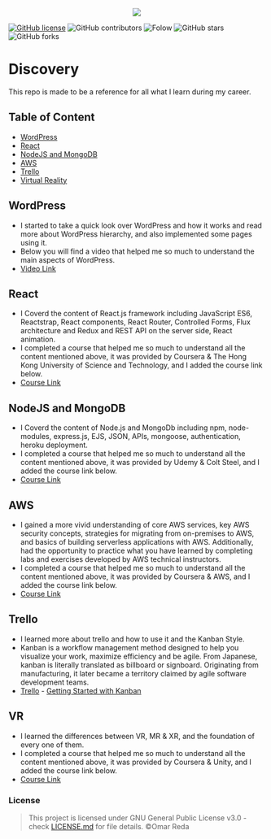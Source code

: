 
<p align="center">
  <img src="https://res.cloudinary.com/djvh0aebv/image/upload/v1592857311/Capture_zm6izm.png">
</p>

[![GitHub license](https://img.shields.io/github/license/OmarReda/Techgram)](https://github.com/OmarReda/Techgram/blob/master/LICENSE)
![GitHub contributors](https://img.shields.io/github/contributors/OmarReda/Discovery)
![Folow](https://img.shields.io/github/followers/OmarReda?label=Follow&style=social)
![GitHub stars](https://img.shields.io/github/stars/OmarReda/Discovery?style=social)
![GitHub forks](https://img.shields.io/github/forks/OmarReda/Discovery?style=social)
 
# Discovery
This repo is made to be a reference for all what I learn during my career.

## Table of Content
* [WordPress](#wordpress)
* [React](#react)
* [NodeJS and MongoDB](#nodejs-and-mongodb)
* [AWS](#aws)
* [Trello](#trello)
* [Virtual Reality](#vr)


## WordPress
* I started to take a quick look over WordPress and how it works and read more about WordPress hierarchy, and also implemented some pages using it.
* Below you will find a video that helped me so much to understand the main aspects of WordPress.
* [Video Link](https://www.youtube.com/watch?v=MsRhxl_zk5A)


## React
* I Coverd the content of React.js framework including JavaScript ES6, Reactstrap, React components, React Router, Controlled Forms, Flux architecture and Redux and REST API on the server side, React animation.
* I completed a course that helped me so much to understand all the content mentioned above, it was provided by Coursera & The Hong Kong University of Science and Technology, and I added the course link below.
* [Course Link](https://www.coursera.org/programs/alexandria-university-on-coursera-sm-odvas?collectionId=&productId=yG1EARC8EeiWoAqBnMlvMg&productType=course&showMiniModal=true)


## NodeJS and MongoDB
* I Coverd the content of Node.js and MongoDb including npm, node-modules, express.js, EJS, JSON, APIs, mongoose, authentication, heroku deployment.
* I completed a course that helped me so much to understand all the content mentioned above, it was provided by Udemy & Colt Steel, and I added the course link below.
* [Course Link](https://www.udemy.com/course/the-web-developer-bootcamp/)


## AWS
* I gained a more vivid understanding of core AWS services, key AWS security concepts, strategies for migrating from on-premises to AWS, and basics of building serverless applications with AWS. Additionally, had the opportunity to practice what you have learned by completing labs and exercises developed by AWS technical instructors.
* I completed a course that helped me so much to understand all the content mentioned above, it was provided by Coursera & AWS, and I added the course link below.
* [Course Link](https://www.coursera.org/specializations/aws-fundamentals)


## Trello
* I learned more about trello and how to use it and the Kanban Style.
* Kanban is a workflow management method designed to help you visualize your work, maximize efficiency and be agile. From Japanese, kanban is literally translated as billboard or signboard. Originating from manufacturing, it later became a territory claimed by agile software development teams.
* [Trello](https://trello.com/) - [Getting Started with Kanban](https://kanbanize.com/kanban-resources/getting-started/what-is-kanban#:~:text=Kanban%20is%20a%20workflow%20management,by%20agile%20software%20development%20teams.)


## VR
* I learned the differences between VR, MR & XR, and the foundation of every one of them.
* I completed a course that helped me so much to understand all the content mentioned above, it was provided by Coursera & Unity, and I added the course link below.
* [Course Link](https://www.coursera.org/programs/alexandria-university-on-coursera-sm-odvas/browse?productId=Lpbv_HTgEeilthKOJg0q_A&productType=s12n&query=VR&showMiniModal=true)


### License
> This project is licensed under GNU General Public License v3.0 - check <a href="https://github.com/OmarReda/Discovery/blob/master/LICENSE">LICENSE.md</a> for file details. ©Omar Reda
